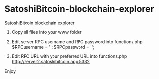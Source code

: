 # SatoshiBitcoin-blockchain-explorer
SatoshiBitcoin blockchain explorer


1) Copy all files into your www folder
 
2) Edit server RPC username and RPC password into functions.php
	$RPCusername = '<username>';
	$RPCpassword = '<password>';

3) Edit RPC URL with your preferred URL into functions.php
   http://server2.satoshibitcoin.app:5332
  
  Enjoy


  
